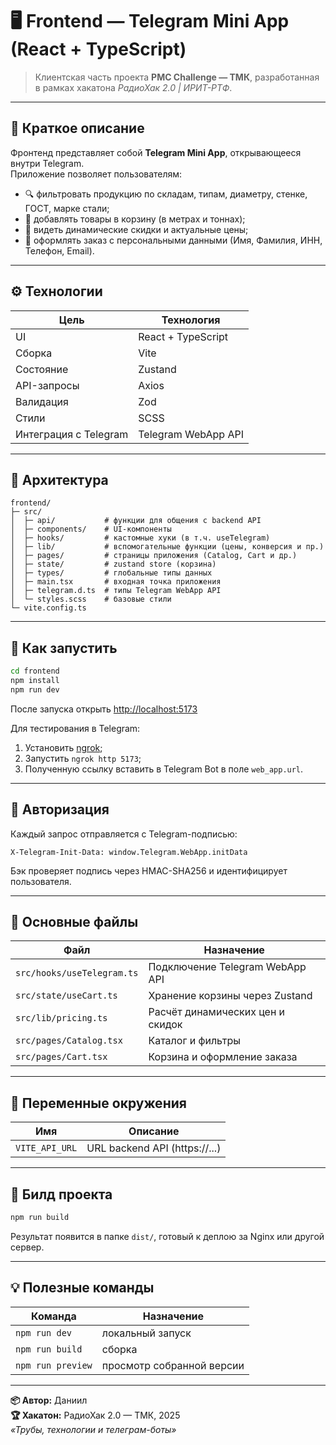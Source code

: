 # 🖥️ Frontend — Telegram Mini App (React + TypeScript)

> Клиентская часть проекта **PMC Challenge — ТМК**, разработанная в рамках хакатона *РадиоХак 2.0 | ИРИТ-РТФ*.

---

## 📘 Краткое описание

Фронтенд представляет собой **Telegram Mini App**, открывающееся внутри Telegram.  
Приложение позволяет пользователям:

- 🔍 фильтровать продукцию по складам, типам, диаметру, стенке, ГОСТ, марке стали;
- 🧺 добавлять товары в корзину (в метрах и тоннах);
- 💸 видеть динамические скидки и актуальные цены;
- 🧾 оформлять заказ с персональными данными (Имя, Фамилия, ИНН, Телефон, Email).

---

## ⚙️ Технологии

| Цель | Технология |
|------|-------------|
| UI | React + TypeScript |
| Сборка | Vite |
| Состояние | Zustand |
| API-запросы | Axios |
| Валидация | Zod |
| Стили | SCSS |
| Интеграция с Telegram | Telegram WebApp API |

---

## 🧩 Архитектура

```
frontend/
├─ src/
│  ├─ api/           # функции для общения с backend API
│  ├─ components/    # UI-компоненты
│  ├─ hooks/         # кастомные хуки (в т.ч. useTelegram)
│  ├─ lib/           # вспомогательные функции (цены, конверсия и пр.)
│  ├─ pages/         # страницы приложения (Catalog, Cart и др.)
│  ├─ state/         # zustand store (корзина)
│  ├─ types/         # глобальные типы данных
│  ├─ main.tsx       # входная точка приложения
│  ├─ telegram.d.ts  # типы Telegram WebApp API
│  └─ styles.scss    # базовые стили
└─ vite.config.ts
```

---

## 🚀 Как запустить

```bash
cd frontend
npm install
npm run dev
```

После запуска открыть [http://localhost:5173](http://localhost:5173)

Для тестирования в Telegram:

1. Установить [ngrok](https://ngrok.com/);
2. Запустить `ngrok http 5173`;
3. Полученную ссылку вставить в Telegram Bot в поле `web_app.url`.

---

## 🔐 Авторизация

Каждый запрос отправляется с Telegram-подписью:

```
X-Telegram-Init-Data: window.Telegram.WebApp.initData
```

Бэк проверяет подпись через HMAC-SHA256 и идентифицирует пользователя.

---

## 🧠 Основные файлы

| Файл | Назначение |
|------|-------------|
| `src/hooks/useTelegram.ts` | Подключение Telegram WebApp API |
| `src/state/useCart.ts` | Хранение корзины через Zustand |
| `src/lib/pricing.ts` | Расчёт динамических цен и скидок |
| `src/pages/Catalog.tsx` | Каталог и фильтры |
| `src/pages/Cart.tsx` | Корзина и оформление заказа |

---

## 🧾 Переменные окружения

| Имя | Описание |
|-----|-----------|
| `VITE_API_URL` | URL backend API (https://...) |

---

## 🧱 Билд проекта

```bash
npm run build
```
Результат появится в папке `dist/`, готовый к деплою за Nginx или другой сервер.

---

## 💡 Полезные команды

| Команда | Назначение |
|----------|-------------|
| `npm run dev` | локальный запуск |
| `npm run build` | сборка |
| `npm run preview` | просмотр собранной версии |

---

**📦 Автор:** Даниил  
**🏆 Хакатон:** РадиоХак 2.0 — ТМК, 2025  
_«Трубы, технологии и телеграм-боты»_
